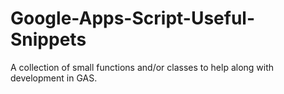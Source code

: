 # Google-Apps-Script-Useful-Snippets
A collection of small functions and/or classes to help along with development in GAS.
